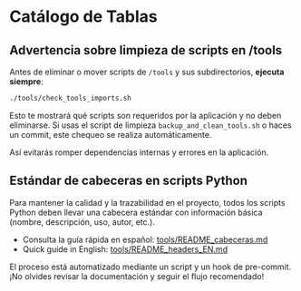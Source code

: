 # Catálogo de Tablas

## Advertencia sobre limpieza de scripts en /tools

Antes de eliminar o mover scripts de `/tools` y sus subdirectorios, **ejecuta siempre**:

```bash
./tools/check_tools_imports.sh
```

Esto te mostrará qué scripts son requeridos por la aplicación y no deben eliminarse. Si usas el script de limpieza `backup_and_clean_tools.sh` o haces un commit, este chequeo se realiza automáticamente.

Así evitarás romper dependencias internas y errores en la aplicación.

## Estándar de cabeceras en scripts Python

Para mantener la calidad y la trazabilidad en el proyecto, todos los scripts Python deben llevar una cabecera estándar con información básica (nombre, descripción, uso, autor, etc.).

- Consulta la guía rápida en español: [tools/README_cabeceras.md](tools/README_cabeceras.md)
- Quick guide in English: [tools/README_headers_EN.md](tools/README_headers_EN.md)

El proceso está automatizado mediante un script y un hook de pre-commit. ¡No olvides revisar la documentación y seguir el flujo recomendado!